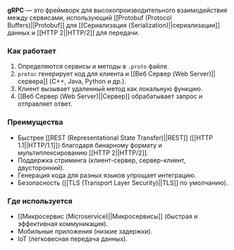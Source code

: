 **gRPC** — это фреймворк для высокопроизводительного взаимодействия между сервисами, использующий [[Protobuf (Protocol Buffers)||Protobuf]] для [[Сериализация (Serialization)||сериализации]] данных и [[HTTP 2||HTTP/2]] для передачи.


### Как работает

1. Определяются сервисы и методы в `.proto` файле.
2. `protoc` генерирует код для клиента и [[Веб Сервер (Web Server)||сервера]] (C++, Java, Python и др.).
3. Клиент вызывает удаленный метод как локальную функцию.
4. [[Веб Сервер (Web Server)||Сервер]] обрабатывает запрос и отправляет ответ.


### Преимущества

- Быстрее [[REST (Representational State Transfer)||REST]] ([[HTTP 1.1||HTTP/1.1]]) благодаря бинарному формату и мультиплексированию [[HTTP 2||HTTP/2]].
- Поддержка стриминга (клиент-сервер, сервер-клиент, двусторонний).
- Генерация кода для разных языков упрощает интеграцию.
- Безопасность ([[TLS (Transport Layer Security)||TLS]] по умолчанию).


### Где используется

- [[Микросервис (Microservice)||Микросервисы]] (быстрая и эффективная коммуникация).
- Мобильные приложения (низкие задержки).
- IoT (легковесная передача данных).